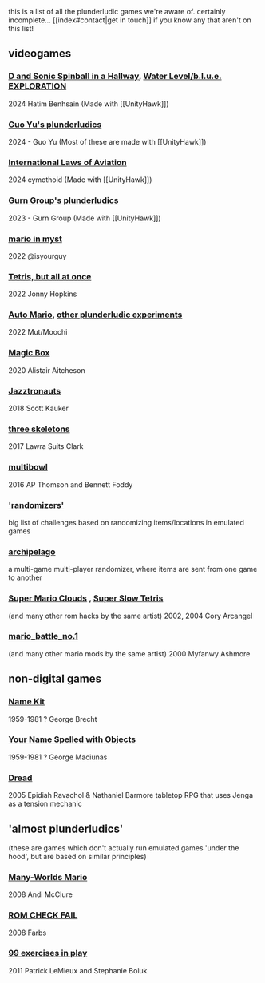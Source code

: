 this is a list of all the plunderludic games we're aware of. certainly incomplete... [[index#contact|get in touch]] if you know any that aren't on this list!

## videogames

### [D and Sonic Spinball in a Hallway](https://hatimb00.itch.io/d-and-sonic-spinball-in-a-hallway), [Water Level/b.l.u.e. EXPLORATION](https://hatimb00.itch.io/blue-exploration)
2024
Hatim Benhsain
(Made with [[UnityHawk]])

### [Guo Yu's plunderludics](https://itch.io/c/4993661/plunderludics)
2024 -
Guo Yu
(Most of these are made with [[UnityHawk]])

### [International Laws of Aviation](https://cymothoid.itch.io/international-laws-of-aviation)
2024
cymothoid
(Made with [[UnityHawk]])

### [Gurn Group's plunderludics](https://itch.io/c/5209529/made-with-unityhawk)
2023 -
Gurn Group
(Made with [[UnityHawk]])

### [mario in myst](https://cohost.org/isyourguy/post/69245-mystposting)
2022
@isyourguy

### [Tetris, but all at once](https://jwhop.itch.io/tetris-but-all-at-once-public-version)
2022
Jonny Hopkins

### [Auto Mario](https://nes.mut.media/goodluck.html), [other plunderludic experiments](https://nes.mut.media/)
2022
Mut/Moochi

### [Magic Box](https://www.alistairaitcheson.com/games/magicbox.html)
2020
Alistair Aitcheson

### [Jazztronauts](https://steamcommunity.com/sharedfiles/filedetails/?id=1452613192)
2018
Scott Kauker

### [three skeletons](https://twentycapitalletters.com/Three-Skeletons)
2017
Lawra Suits Clark

### [multibowl](https://www.foddy.net/2016/08/multibowl/)
2016
AP Thomson and Bennett Foddy

### ['randomizers'](https://www.debigare.com/randomizers/)
big list of challenges based on randomizing items/locations in emulated games

### [archipelago](https://archipelago.gg/)
a multi-game multi-player randomizer, where items are sent from one game to another

### [Super Mario Clouds](https://coryarcangel.com/things-i-made/2002-001-super-mario-clouds) , [Super Slow Tetris](https://coryarcangel.com/things-i-made/2004-003-super-slow-tetris)
(and many other rom hacks by the same artist)
2002, 2004
Cory Arcangel

### [mario_battle_no.1](https://myfanwy.ca/html/mario.html)
(and many other mario mods by the same artist)
2000
Myfanwy Ashmore

## non-digital games
### [Name Kit](http://fluxus.lib.uiowa.edu/content/fluxus-games-and-puzzles-4-versions.html)
1959-1981 ?
George Brecht

### [Your Name Spelled with Objects](https://plunderludics.github.io/other-plunderludics/your-name-objects.html)
1959-1981 ?
George Maciunas

### [Dread](https://en.wikipedia.org/wiki/Dread_(role-playing_game))
2005
Epidiah Ravachol & Nathaniel Barmore
tabletop RPG that uses Jenga as a tension mechanic

## 'almost plunderludics'
(these are games which don't actually run emulated games 'under the hood', but are based on similar principles)

### [Many-Worlds Mario](https://msm.runhello.com/p/20)
2008
Andi McClure

### [ROM CHECK FAIL](http://www.farbs.org/romcheckfail.php)
2008
Farbs

### [99 exercises in play](http://patrick-lemieux.com/games/99_Exercises/)
2011
Patrick LeMieux and Stephanie Boluk

